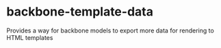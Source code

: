 # backbone-template-data
Provides a way for backbone models to export more data for rendering to HTML templates

